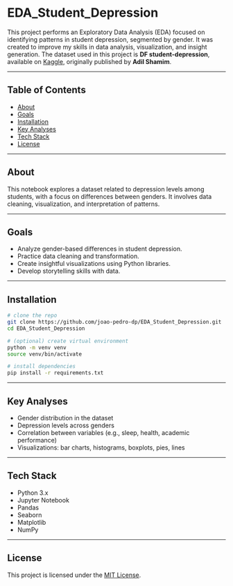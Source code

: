 # EDA_Student_Depression

This project performs an Exploratory Data Analysis (EDA) focused on identifying patterns in student depression, segmented by gender. It was created to improve my skills in data analysis, visualization, and insight generation.
The dataset used in this project is **DF student-depression**, available on [Kaggle](https://www.kaggle.com/datasets/adilshamim8/student-depression-dataset), originally published by **Adil Shamim**.

---

## Table of Contents
- [About](#about)
- [Goals](#goals)
- [Installation](#installation)
- [Key Analyses](#key-analyses)
- [Tech Stack](#tech-stack)
- [License](#license)

---

## About

This notebook explores a dataset related to depression levels among students, with a focus on differences between genders. It involves data cleaning, visualization, and interpretation of patterns.

---

## Goals

- Analyze gender-based differences in student depression.
- Practice data cleaning and transformation.
- Create insightful visualizations using Python libraries.
- Develop storytelling skills with data.

---

## Installation

```bash
# clone the repo
git clone https://github.com/joao-pedro-dp/EDA_Student_Depression.git
cd EDA_Student_Depression

# (optional) create virtual environment
python -m venv venv
source venv/bin/activate  

# install dependencies
pip install -r requirements.txt
```

---

## Key Analyses

- Gender distribution in the dataset  
- Depression levels across genders  
- Correlation between variables (e.g., sleep, health, academic performance)  
- Visualizations: bar charts, histograms, boxplots, pies, lines

---

## Tech Stack

- Python 3.x  
- Jupyter Notebook  
- Pandas  
- Seaborn  
- Matplotlib  
- NumPy

---

## License

This project is licensed under the [MIT License](LICENSE).
